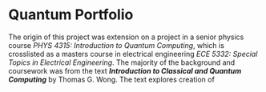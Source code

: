 # Quantum Portfolio

The origin of this project was extension on a project in a senior physics course *PHYS 4315: Introduction to Quantum Computing*, which is crosslisted as a masters course in electrical engineering *ECE 5332: Special Topics in Electrical Engineering*. The majority of the background and coursework was from the text ***Introduction to Classical and Quantum Computing*** by Thomas G. Wong. The text explores creation of 

